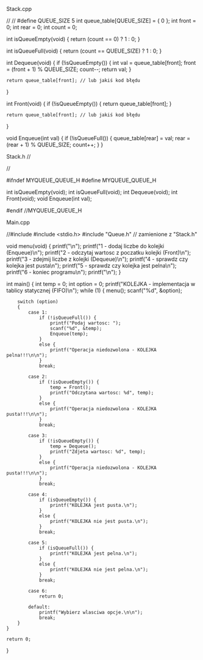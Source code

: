 Stack.cpp 


//
//
#define QUEUE_SIZE 5
int queue_table[QUEUE_SIZE] = { 0 };
int front = 0;
int rear = 0;
int count = 0;

int isQueueEmpty(void)
{
    return (count == 0) ? 1 : 0;
}

int isQueueFull(void)
{
    return (count == QUEUE_SIZE) ? 1 : 0;
}

int Dequeue(void)
{
    if (!isQueueEmpty())
    {
        int val = queue_table[front];
        front = (front + 1) % QUEUE_SIZE;
        count--;
        return val;
    }

    return queue_table[front]; // lub jakiś kod błędu
}

int Front(void)
{
    if (!isQueueEmpty())
    {
        return queue_table[front];
    }

    return queue_table[front]; // lub jakiś kod błędu
}

void Enqueue(int val)
{
    if (!isQueueFull())
    {
        queue_table[rear] = val;
        rear = (rear + 1) % QUEUE_SIZE;
        count++;
    }
}


Stack.h
//

//

#ifndef MYQUEUE_QUEUE_H
#define MYQUEUE_QUEUE_H

int isQueueEmpty(void);
int isQueueFull(void);
int Dequeue(void);
int Front(void);
void Enqueue(int val);

#endif //MYQUEUE_QUEUE_H

Main.cpp

//#include <iostream>
#include <stdio.h>
#include "Queue.h"  // zamienione z "Stack.h"

void menu(void)
{
    printf("\n");
    printf("1 - dodaj liczbe do kolejki (Enqueue)\n");
    printf("2 - odczytaj wartosc z poczatku kolejki (Front)\n");
    printf("3 - zdejmij liczbe z kolejki (Dequeue)\n");
    printf("4 - sprawdz czy kolejka jest pusta\n");
    printf("5 - sprawdz czy kolejka jest pelna\n");
    printf("6 - koniec programu\n");
    printf("\n");
}

int main()
{
    int temp = 0;
    int option = 0;
    printf("KOLEJKA - implementacja w tablicy statycznej (FIFO)\n");
    while (1)
    {
        menu();
        scanf("%d", &option);

        switch (option)
        {
            case 1:
                if (!isQueueFull()) {
                    printf("Podaj wartosc: ");
                    scanf("%d", &temp);
                    Enqueue(temp);
                }
                else {
                    printf("Operacja niedozwolona - KOLEJKA pelna!!!\n\n");
                }
                break;

            case 2:
                if (!isQueueEmpty()) {
                    temp = Front();
                    printf("Odczytana wartosc: %d", temp);
                }
                else {
                    printf("Operacja niedozwolona - KOLEJKA pusta!!!\n\n");
                }
                break;

            case 3:
                if (!isQueueEmpty()) {
                    temp = Dequeue();
                    printf("Zdjeta wartosc: %d", temp);
                }
                else {
                    printf("Operacja niedozwolona - KOLEJKA pusta!!!\n\n");
                }
                break;

            case 4:
                if (isQueueEmpty()) {
                    printf("KOLEJKA jest pusta.\n");
                }
                else {
                    printf("KOLEJKA nie jest pusta.\n");
                }
                break;

            case 5:
                if (isQueueFull()) {
                    printf("KOLEJKA jest pelna.\n");
                }
                else {
                    printf("KOLEJKA nie jest pelna.\n");
                }
                break;

            case 6:
                return 0;

            default:
                printf("Wybierz wlasciwa opcje.\n\n");
                break;
        }
    }

    return 0;
}

